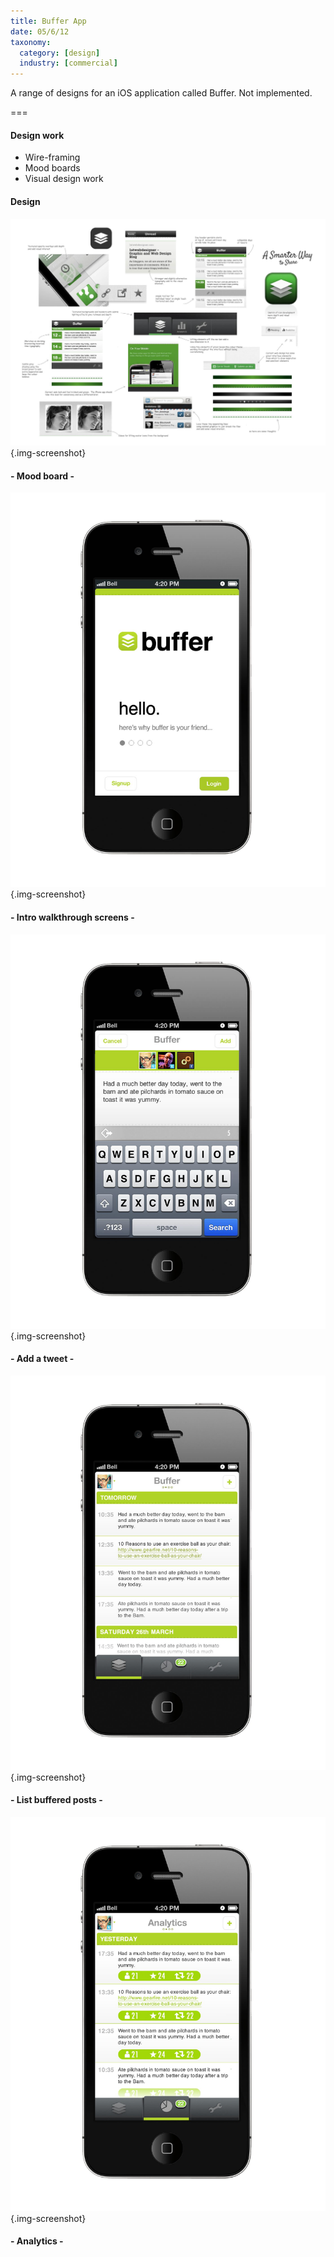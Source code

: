 ```yaml
---
title: Buffer App
date: 05/6/12
taxonomy:
  category: [design]
  industry: [commercial]
---
```


A range of designs for an iOS application called Buffer.  Not implemented.

===

#### Design work 
* Wire-framing
* Mood boards 
* Visual design work  

#### Design

![Buffer app moodboard](buffermood.jpg){.img-screenshot}
#### - Mood board -

![Intro](hello.jpg){.img-screenshot}
#### - Intro walkthrough screens -

![Buffer app moodboard](addtweet.jpg){.img-screenshot}
#### - Add a tweet -

![Buffer app moodboard](bufferlist.jpg){.img-screenshot}
#### - List buffered posts -

![Buffer app moodboard](analytics.jpg){.img-screenshot}
#### - Analytics -
